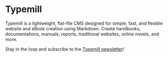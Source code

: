 # Typemill

Typemill is a lightweight, flat-file CMS designed for simple, fast, and flexible website and eBook creation using Markdown. Create handbooks, documentations, manuals, reports, traditional websites, online novels, and more.

Stay in the loop and subscribe to the [Typemill newsletter](https://typemill.net/news)!

